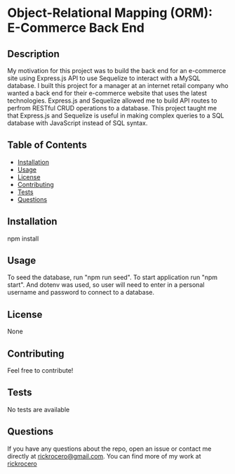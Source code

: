 # Object-Relational Mapping (ORM): E-Commerce Back End


## Description
My motivation for this project was to build the back end for an e-commerce site using Express.js API to use Sequelize to interact with a MySQL database. I built this project for a manager at an internet retail company who wanted a back end for their e-commerce website that uses the latest technologies. Express.js and Sequelize allowed me to build API routes to perfrom RESTful CRUD operations to a database. This project taught me that Express.js and Sequelize is useful in making complex queries to a SQL database with JavaScript instead of SQL syntax.
            
## Table of Contents
            
- [Installation](#installation)
- [Usage](#usage)
- [License](#license)
- [Contributing](#contributing)
- [Tests](#tests)
- [Questions](#questions)
            
## Installation
npm install

## Usage
To seed the database, run "npm run seed". To start application run "npm start". And dotenv was used, so user will need to enter in a personal username and password to connect to a database.
            
## License
None
            
## Contributing
Feel free to contribute!
            
## Tests
No tests are available 
            
## Questions
If you have any questions about the repo, open an issue or contact me directly at rickrocero@gmail.com. You can find more of my work at [rickrocero](https://github.com/rickrocero)
